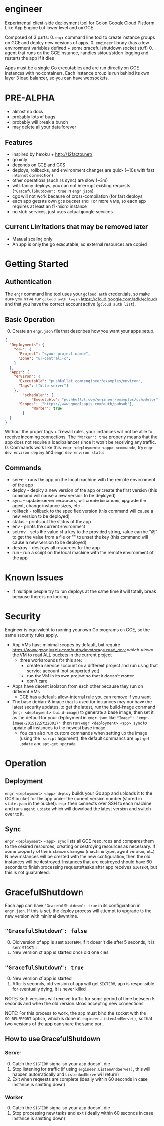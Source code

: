 # engineer

Experimental client-side deployment tool for Go on Google Cloud Platform.  Like App Engine but lower level and on GCE.

Composed of 3 parts:
0. `engr` command line tool to create instance groups on GCE and deploy new versions of apps.
0. `engineer` library (has a few environment variables defined + some graceful shutdown socket stuff)
0. agent that runs on the GCE instance, handles stdout/stderr logging and restarts the app if it dies

Apps must be a single Go executables and are run directly on GCE instances with no containers.  Each instance group is run behind its own layer 3 load balancer, so you can have websockets.

# PRE-ALPHA
* almost no docs
* probably lots of bugs
* probably will break a bunch
* may delete all your data forever

## Features
* inspired by heroku + http://12factor.net/
* go only
* depends on GCE and GCS
* deploys, rollbacks, and environment changes are quick (~10s with fast internet connection)
* other operations (such as sync) are slow (~3m)
* with fancy deploys, you can not interrupt existing requests (`"GracefulShutdown": true` in `engr.json`)
* cgo will not work because of cross-compilation (for fast deploys)
* each app gets its own gcs bucket and 1 or more VMs, so each app requires at least an f1-micro instance
* no stub services, just uses actual google services

## Current Limitations that may be removed later
* Manual scaling only
* An app is only the go executable, no external resources are copied

# Getting Started
## Authentication
The `engr` command line tool uses your `gcloud auth` credentials, so make sure you have run `gcloud auth login` https://cloud.google.com/sdk/gcloud/ and that you have the correct account active (`gcloud auth list`).

## Basic Operation
0. Create an `engr.json` file that describes how you want your apps setup.
```json
{
  "Deployments": {
    "dev": {
      "Project": "<your project name>",
      "Zone": "us-central1-c",
    }
  },
  "Apps": {
    "environ": {
      "Executable": "pushbullet.com/engineer/examples/environ",
      "Tags": ["http-server"]
    },
		"scheduler": {
			"Executable": "pushbullet.com/engineer/examples/scheduler",
      "Scopes": ["https://www.googleapis.com/auth/pubsub"],
			"Worker": true
		}
  }
}
```
Without the proper tags + firewall rules, your instances will not be able to receive incoming connections. The `"Worker": true` property means that the app does not require a load balancer since it won't be receiving any traffic.
0. Commands work like this: `engr <deployment> <app> <command>`, try `engr dev environ deploy` and `engr dev environ status`

## Commands
* serve - runs the app on the local machine with the remote environment of the app
* deploy - deploy a new version of the app or create the first version (this command will cause a new version to be deployed)
* sync - update server resources, will create instances, upgrade the agent, change instance sizes, etc
* rollback <version> - rollback to the specified version (this command will cause a new version to be deployed)
* status - prints out the status of the app
* env - prints the current environment
* setenv <key> <value> - sets the value of a key to the provided string, value can be "@<filename>" to get the value from a file or "" to unset the key (this command will cause a new version to be deployed)
* destroy - destroys all resources for the app
* run - run a script on the local machine with the remote environment of the app

# Known Issues
* If multiple people try to run deploys at the same time it will totally break because there is no locking

# Security
Engineer is equivalent to running your own Go programs on GCE, so the same security rules apply.

* App VMs have minimal scopes by default, but require https://www.googleapis.com/auth/devstorage.read_only which allows the VM to read ALL buckets in the current project
  * three workarounds for this are:
    * create a service account on a different project and run using that service account (not supported yet)
    * run the VM in its own project so that it doesn't matter
    * don't care
* Apps have decent isolation from each other because they run on different VMs
  * GCE has a default-allow-internal rule you can remove if you want
* The base debian-8 image that is used for instances may not have the latest security updates, to get the latest, run the build-image command (`engr <deployment> build-image`) to generate a base image, then set it as the default for your deployment in `engr.json` like `"Image": "engr-image-20151227t220017"`, then run `engr <deployment> <app> sync` to update all instances to the newest base image.
  * You can also run custom commands when setting up the image (using the `-script` argument), the default commands are `apt-get update` and `apt-get upgrade`

# Operation
## Deployment
`engr <deployment> <app> deploy` builds your Go app and uploads it to the GCS bucket for the app under the current version number (stored in `state.json` in the bucket). `engr` then connects over SSH to each machine and runs `agent update` which will download the latest version and switch over to it.

## Sync
`engr <deployment> <app> sync` lists all GCE resources and compares them to the desired resources, creating or destroying resources as necessary.  If some property of the instance changes (machine type, agent version, etc) N new instances will be created with the new configuration, then the old instances will be destroyed.  Instances that are destroyed should have 60 seconds to finish processing requests/tasks after app receives `SIGTERM`, but this is not guaranteed.

# GracefulShutdown
Each app can have `"GracefulShutdown": true` in its configuration in `engr.json`.  If this is set, the deploy process will attempt to upgrade to the new version with minimal downtime.

## `"GracefulShutdown": false`
0. Old version of app is sent `SIGTERM`, if it doesn't die after 5 seconds, it is sent `SIGKILL`
0. New version of app is started once old one dies

## `"GracefulShutdown": true`
0. New version of app is started
0. After 5 seconds, old version of app will get `SIGTERM`, app is responsible for eventually dying, it is never killed

NOTE: Both versions will receive traffic for some period of time between 5 seconds and when the old version stops accepting new connections

NOTE: For this process to work, the app must bind the socket with the `SO_REUSEPORT` option, which is done in `engineer.ListenAndServe()`, so that two versions of the app can share the same port.

## How to use GracefulShutdown

### Server
0. Catch the `SIGTERM` signal so your app doesn't die
0. Stop listening for traffic (if using `engineer.ListenAndServe()`, this will happen automatically and `ListenAndServe` will return)
0. Exit when requests are complete (ideally within 60 seconds in case instance is shutting down)

### Worker
0. Catch the `SIGTERM` signal so your app doesn't die
0. Stop processing new tasks and exit (ideally within 60 seconds in case instance is shutting down)
